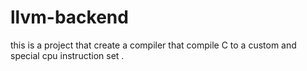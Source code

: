 # llvm-backend
this is a project that create a compiler that compile C to a custom and special cpu instruction set . 
